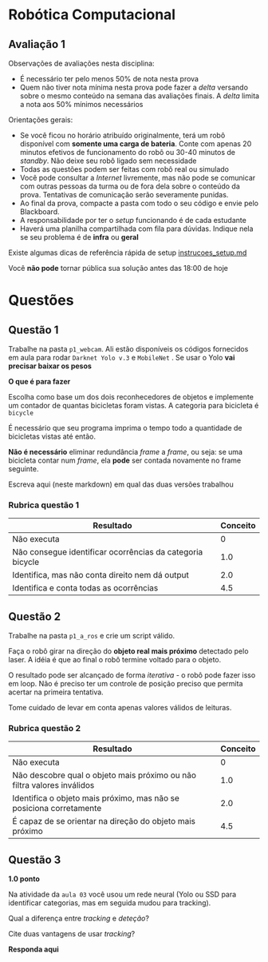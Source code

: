 # Robótica Computacional

## Avaliação 1

Observações de avaliações nesta disciplina:
* É necessário ter pelo menos $50\%$ de nota nesta prova
* Quem não tiver nota mínima nesta prova pode fazer a *delta* versando sobre o mesmo conteúdo na semana das avaliações finais. A *delta* limita a nota aos $50\%$ mínimos necessários

Orientações gerais:
* Se você ficou no horário atribuído originalmente,  terá  um robô disponível com **somente uma carga de bateria**. Conte com apenas 20 minutos efetivos de funcionamento do robô ou 30-40 minutos de *standby*. Não deixe seu robô ligado sem necessidade
* Todas as questões podem ser feitas com robô real ou simulado
* Você pode consultar a *Internet* livremente, mas não pode se comunicar com outras pessoas da turma ou de fora dela sobre o conteúdo da prova. Tentativas de comunicação serão severamente punidas.
* Ao final da prova, compacte a pasta com todo o seu código e envie pelo Blackboard.
* A responsabilidade por ter o *setup* funcionando é de cada estudante
* Haverá uma planilha compartilhada com fila para dúvidas. Indique nela se seu problema é de **infra** ou **geral**

Existe algumas dicas de referência rápida de setup [instrucoes_setup.md](instrucoes_setup.md)

Você **não pode** tornar pública sua solução antes das 18:00 de hoje


# Questões

## Questão 1

Trabalhe na pasta `p1_webcam`. Ali estão disponíveis os códigos fornecidos em aula para rodar `Darknet Yolo v.3`  e `MobileNet` . Se usar o Yolo **vai precisar baixar os pesos**

**O que é para fazer**

Escolha como base um dos dois reconhecedores de objetos e implemente um contador de quantas bicicletas foram vistas. A categoria para bicicleta é `bicycle`

É necessário que seu programa imprima o tempo todo a quantidade de bicicletas vistas até então.

**Não é necessário** eliminar redundância *frame* a *frame*, ou seja: se uma bicicleta contar num *frame*, ela **pode** ser contada novamente no frame seguinte.

Escreva aqui (neste markdown) em qual das duas versões trabalhou

### Rubrica questão 1

|Resultado| Conceito| 
|---|---|
| Não executa | 0 |
| Não consegue identificar ocorrências da categoria bicycle | 1.0 |
| Identifica, mas não conta direito nem dá output | 2.0 |
| Identifica e conta todas as ocorrências | 4.5 | 





## Questão 2

Trabalhe na pasta `p1_a_ros` e crie um script válido.

Faça o robô girar na direção do **objeto real mais próximo** detectado pelo laser. A idéia é que ao final o robô termine voltado para o objeto.

O resultado pode ser alcançado de forma *iterativa* - o robô pode fazer isso em loop. Não é preciso ter um controle de posição preciso que permita acertar na primeira tentativa.

Tome cuidado de levar em conta apenas valores válidos de leituras.


### Rubrica questão 2


|Resultado| Conceito| 
|---|---|
| Não executa | 0 |
| Não descobre qual o objeto mais próximo ou não filtra valores inválidos | 1.0 |
| Identifica o objeto mais próximo, mas não se posiciona corretamente | 2.0 |
| É capaz de se orientar na direção do objeto mais próximo | 4.5 | 



## Questão 3

**1.0 ponto**

Na atividade da `aula 03` você usou um rede neural (Yolo ou SSD para identificar categorias, mas em seguida mudou para tracking).

Qual a diferença entre *tracking* e *deteção*? 

Cite duas vantagens de usar *tracking*?

**Responda aqui**



